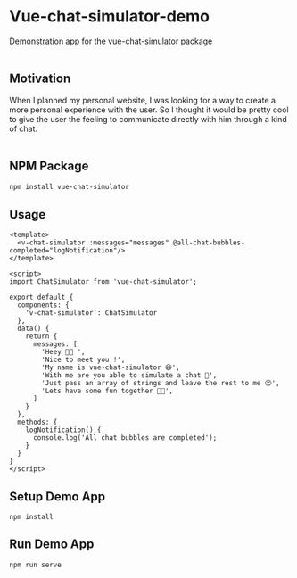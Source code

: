 # Vue-chat-simulator-demo

Demonstration app for the vue-chat-simulator package
<br /><br />

## Motivation

When I planned my personal website, I was looking for a way to create a more personal experience with the user.
So I thought it would be pretty cool to give the user the feeling to communicate directly with him through a kind of chat.
<br /><br />

## NPM Package

```bash
npm install vue-chat-simulator
```

## Usage

```vue
<template>
  <v-chat-simulator :messages="messages" @all-chat-bubbles-completed="logNotification"/>
</template>

<script>
import ChatSimulator from 'vue-chat-simulator';

export default {
  components: {
    'v-chat-simulator': ChatSimulator
  },
  data() {
    return {
      messages: [
        'Heey 👋🏽 ',
        'Nice to meet you !',
        'My name is vue-chat-simulator 😄',
        'With me are you able to simulate a chat 💬',
        'Just pass an array of strings and leave the rest to me 😉',
        'Lets have some fun together 🙌🏽',
      ]
    }
  },
  methods: {
    logNotification() {
      console.log('All chat bubbles are completed');
    }
  }
}
</script>
```

## Setup Demo App
```
npm install
```

## Run Demo App
```
npm run serve
```
